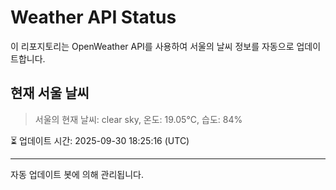 
# Weather API Status

이 리포지토리는 OpenWeather API를 사용하여 서울의 날씨 정보를 자동으로 업데이트합니다.

## 현재 서울 날씨
> 서울의 현재 날씨: clear sky, 온도: 19.05°C, 습도: 84%

⏳ 업데이트 시간: 2025-09-30 18:25:16 (UTC)

---
자동 업데이트 봇에 의해 관리됩니다.
